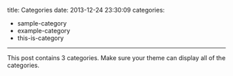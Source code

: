 title: Categories
date: 2013-12-24 23:30:09
categories:
- sample-category
- example-category
- this-is-category
---

This post contains 3 categories. Make sure your theme can display all of the categories.